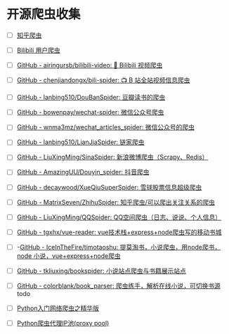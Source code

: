 

# 开源爬虫收集

- [ ] [知乎爬虫](https://github.com/LiuRoy/zhihu_spider)
- [ ] [Bilibili 用户爬虫](https://github.com/airingursb/bilibili-user)
- [ ] [GitHub - airingursb/bilibili-video: 🍙 Bilibili 视频爬虫](https://github.com/airingursb/bilibili-video)
- [ ] [GitHub - chenjiandongx/bili-spider: 📺 B 站全站视频信息爬虫](https://github.com/chenjiandongx/bili-spider)
- [ ] [GitHub - lanbing510/DouBanSpider: 豆瓣读书的爬虫](https://github.com/lanbing510/DouBanSpider)
- [ ] [GitHub - bowenpay/wechat-spider: 微信公众号爬虫](https://github.com/bowenpay/wechat-spider)
- [ ] [GitHub - wnma3mz/wechat_articles_spider: 微信公众号的爬虫](https://github.com/wnma3mz/wechat_articles_spider)
- [ ] [GitHub - lanbing510/LianJiaSpider: 链家爬虫](https://github.com/lanbing510/LianJiaSpider)
- [ ] [GitHub - LiuXingMing/SinaSpider: 新浪微博爬虫（Scrapy、Redis）](https://github.com/LiuXingMing/SinaSpider)
- [ ] [GitHub - AmazingUU/Douyin_spider: 抖音爬虫](https://github.com/AmazingUU/Douyin_spider)
- [ ] [GitHub - decaywood/XueQiuSuperSpider: 雪球股票信息超级爬虫](https://github.com/decaywood/XueQiuSuperSpider)
- [ ] [GitHub - MatrixSeven/ZhihuSpider: 知乎爬虫/可以爬出关注关系的爬虫](https://github.com/MatrixSeven/ZhihuSpider)

- [ ] [GitHub - LiuXingMing/QQSpider: QQ空间爬虫（日志、说说、个人信息）](https://github.com/LiuXingMing/QQSpider)

- [ ] [GitHub - tgxhx/vue-reader: vue技术栈+express+node爬虫写的移动书城](https://github.com/tgxhx/vue-reader)
- [ ] -[GitHub - IceInTheFire/timotaoshu: 提莫淘书，小说爬虫，用node爬书，node 小说，vue+express+node爬虫](https://github.com/IceInTheFire/timotaoshu)
- [ ] [GitHub - tkliuxing/bookspider: 小说站点爬虫与书籍展示站点](https://github.com/tkliuxing/bookspider)
- [ ] [GitHub - colorblank/book_parser: 爬虫练手，解析在线小说，可切换书源](https://github.com/colorblank/book_parser)  todo




- [ ] [Python入门网络爬虫之精华版](https://github.com/lining0806/PythonSpiderNotes)

- [ ] [Python爬虫代理IP池(proxy pool)](https://github.com/jhao104/proxy_pool)
